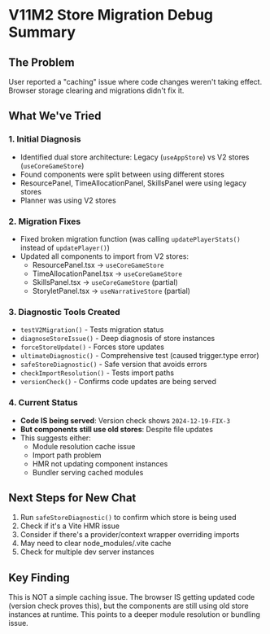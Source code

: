 # V11M2 Store Migration Debug Summary

## The Problem
User reported a "caching" issue where code changes weren't taking effect. Browser storage clearing and migrations didn't fix it.

## What We've Tried

### 1. Initial Diagnosis
- Identified dual store architecture: Legacy (`useAppStore`) vs V2 stores (`useCoreGameStore`)
- Found components were split between using different stores
- ResourcePanel, TimeAllocationPanel, SkillsPanel were using legacy stores
- Planner was using V2 stores

### 2. Migration Fixes
- Fixed broken migration function (was calling `updatePlayerStats()` instead of `updatePlayer()`)
- Updated all components to import from V2 stores:
  - ResourcePanel.tsx → `useCoreGameStore`
  - TimeAllocationPanel.tsx → `useCoreGameStore`
  - SkillsPanel.tsx → `useCoreGameStore` (partial)
  - StoryletPanel.tsx → `useNarrativeStore` (partial)

### 3. Diagnostic Tools Created
- `testV2Migration()` - Tests migration status
- `diagnoseStoreIssue()` - Deep diagnosis of store instances
- `forceStoreUpdate()` - Forces store updates
- `ultimateDiagnostic()` - Comprehensive test (caused trigger.type error)
- `safeStoreDiagnostic()` - Safe version that avoids errors
- `checkImportResolution()` - Tests import paths
- `versionCheck()` - Confirms code updates are being served

### 4. Current Status
- **Code IS being served**: Version check shows `2024-12-19-FIX-3`
- **But components still use old stores**: Despite file updates
- This suggests either:
  - Module resolution cache issue
  - Import path problem
  - HMR not updating component instances
  - Bundler serving cached modules

## Next Steps for New Chat
1. Run `safeStoreDiagnostic()` to confirm which store is being used
2. Check if it's a Vite HMR issue
3. Consider if there's a provider/context wrapper overriding imports
4. May need to clear node_modules/.vite cache
5. Check for multiple dev server instances

## Key Finding
This is NOT a simple caching issue. The browser IS getting updated code (version check proves this), but the components are still using old store instances at runtime. This points to a deeper module resolution or bundling issue.
